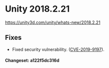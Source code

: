 # Unity 2018.2.21
https://unity3d.com/unity/whats-new/2018.2.21

## Fixes

<ul>
<li>Fixed security vulnerability. (<a href="/security#CVE-2019-9197">CVE-2019-9197</a>).</li>
</ul>

#### Changeset: a122f5dc316d

